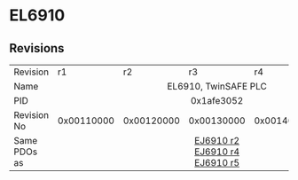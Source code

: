 # EL6910

## Revisions
<table>
<tr>
<td>Revision</td>
<td>r1</td>
<td>r2</td>
<td>r3</td>
<td>r4</td>
<td>r5</td>
</tr>
<tr>
<td>Name</td>
<td colspan=5 align="center">EL6910, TwinSAFE PLC</td>
</tr>
<tr>
<td>PID</td>
<td colspan=5 align="center">0x1afe3052</td>
</tr>
<tr>
<td>Revision No</td>
<td>0x00110000</td>
<td>0x00120000</td>
<td>0x00130000</td>
<td>0x00140000</td>
<td>0x00150000</td>
</tr>
<tr>
<td>Same PDOs as</td>
<td colspan=5 align="center"><a href="EJ6910.md">EJ6910 r2</a><br/><a href="EJ6910.md">EJ6910 r4</a><br/><a href="EJ6910.md">EJ6910 r5</a></td>
</tr>
</table>
